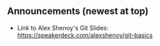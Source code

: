 ## Announcements (newest at top)

* Link to Alex Shenoy's Git Slides: https://speakerdeck.com/alexshenoy/git-basics
